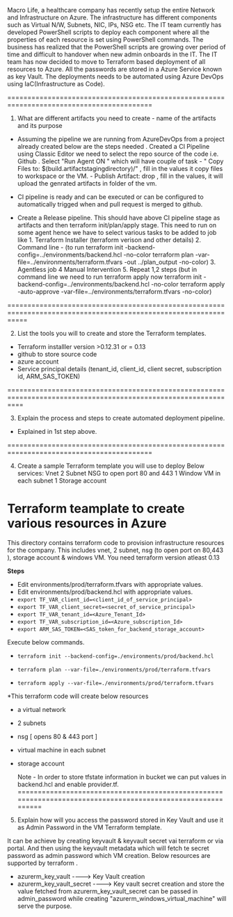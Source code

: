 Macro Life, a healthcare company has recently setup the entire Network and Infrastructure on Azure.
The infrastructure has different components such as Virtual N/W, Subnets, NIC, IPs, NSG etc.
The IT team currently has developed PowerShell scripts to deploy each component where all the
properties of each resource is set using PowerShell commands.
The business has realized that the PowerShell scripts are growing over period of time and difficult to
handover when new admin onboards in the IT.
The IT team has now decided to move to Terraform based deployment of all resources to Azure.
All the passwords are stored in a Azure Service known as key Vault. The deployments needs to be
automated using Azure DevOps using IaC(Infrastructure as Code).

==========================================================================================
1) What are different artifacts you need to create - name of the artifacts and its purpose

- Assuming the pipeline we are running from AzureDevOps from a project already created below are the steps needed 
    . Created a CI Pipeline using Classic Editor we need to select the repo source of the code i.e. Github 
    . Select "Run Agent ON " which will have couple of task 
            - " Copy Files to: $(build.artifactstagingdirectory)/<directorName>" , fill in the values it copy files to workspace or the VM.
            -  Publish Artifact: drop , fill in the values, it will upload the genrated artifacts in folder of the vm.
- CI pipeline is ready and can be executed or can be configured to automatically trigged when and pull request is merged to github.

- Create a Release pipeline. This should have above CI pipeline stage as artifacts and then terraform init/plan/apply stage. This need to run on some agent hence  we have to select various tasks to be added to job like 
                1. Terraform Installer (terraform verison and other details)
                2. Command line - (to run terraform init -backend-config=../environments/backend.hcl -no-color
                                terraform plan -var-file=../environments/terraform.tfvars -out ../plan_output -no-color)
                3. Agentless job
                4 Manual Intervention
                5. Repeat 1,2 steps (but in command line we need to run terraform apply now
                                    terraform init -backend-config=../environments/backend.hcl -no-color
                                    terraform apply -auto-approve -var-file=../environments/terraform.tfvars -no-color) 

=================================================================================================================

2) List the tools you will to create and store the Terraform templates.

-   Terraform installler version >0.12.31 or = 0.13
-   github to store source code
-   azure account
-   Service principal details (tenant_id, client_id, client secret, subscription id, ARM_SAS_TOKEN)

================================================================================================================

3) Explain the process and steps to create automated deployment pipeline.
 - Explained in 1st step above.

==========================================================================================

4) Create a sample Terraform template you will use to deploy Below services:
 Vnet
 2 Subnet
 NSG to open port 80 and 443
 1 Window VM in each subnet
 1 Storage account

# Terraform teamplate to create various resources in Azure
This directory contains terraform code to provision infrastructure resources for the company. This includes vnet, 2 subnet, nsg (to open port on 80,443 ), storage account & windows VM. You need terraform version atleast 0.13


**Steps**
-  Edit environments/prod/terraform.tfvars with appropriate values.
-  Edit environments/prod/backend.hcl with appropriate values. 
- `export TF_VAR_client_id=<client_id_of_service_principal>`
- `export TF_VAR_client_secret=<secret_of_service_principal>`
- `export TF_VAR_tenant_id=<Azure_Tenant_Id>`
- `export TF_VAR_subscription_id=<Azure_subscription_Id>`
- `export ARM_SAS_TOKEN=<SAS_token_for_backend_storage_account>`

Execute below commands. 

- `terraform init --backend-config=./environments/prod/backend.hcl`

- `terraform plan --var-file=./environments/prod/terraform.tfvars`

- `terraform apply --var-file=./environments/prod/terraform.tfvars `

*This terraform code will create below resources 

-  a virtual network
-  2 subnets
-  nsg [ opens 80 & 443 port ]
-  virtual machine in each subnet
-  storage account 
   
   Note - In order to store tfstate information in bucket we can put values in backend.hcl and enable provider.tf.
============================================================================================================

5) Explain how will you access the password stored in Key Vault and use it as Admin Password in the VM
Terraform template.

 It can be achieve by creating keyvault & keyvault secret vai terraform or via portal. And then using the keyvault metadata which will fetch te secret password as admin password which VM creation. Below resources are supported by terraform .

 - azurerm_key_vault                       ----> Key Vault creation
 - azurerm_key_vault_secret                ----> Key vault secret creation and store
 the value fetched from azurerm_key_vault_secret can be passed in admin_password while creating "azurerm_windows_virtual_machine" will serve the purpose.



